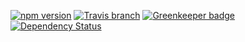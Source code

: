 [![npm version](https://img.shields.io/npm/v/tslint-config-monolambda.svg?style=flat)](https://www.npmjs.com/package/tslint-config-monolambda)
[![Travis branch](https://img.shields.io/travis/rust-lang/rust/master.svg)](https://travis-ci.org/monolambda/tslint-config-monolambda.svg?branch=master)
[![Greenkeeper badge](https://badges.greenkeeper.io/monolambda/tslint-config-monolambda.svg)](https://greenkeeper.io/)
[![Dependency Status](https://gemnasium.com/badges/github.com/monolambda/tslint-config-monolambda.svg)](https://gemnasium.com/github.com/monolambda/tslint-config-monolambda)